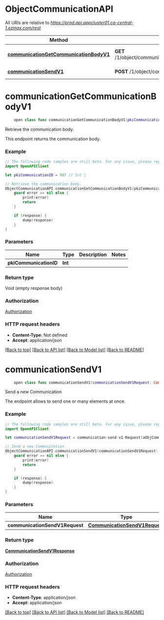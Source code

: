 # ObjectCommunicationAPI

All URIs are relative to *https://prod.api.appcluster01.ca-central-1.ezmax.com/rest*

Method | HTTP request | Description
------------- | ------------- | -------------
[**communicationGetCommunicationBodyV1**](ObjectCommunicationAPI.md#communicationgetcommunicationbodyv1) | **GET** /1/object/communication/{pkiCommunicationID}/getCommunicationBody | Retrieve the communication body.
[**communicationSendV1**](ObjectCommunicationAPI.md#communicationsendv1) | **POST** /1/object/communication/send | Send a new Communication


# **communicationGetCommunicationBodyV1**
```swift
    open class func communicationGetCommunicationBodyV1(pkiCommunicationID: Int, completion: @escaping (_ data: Void?, _ error: Error?) -> Void)
```

Retrieve the communication body.

This endpoint returns the communication body.

### Example
```swift
// The following code samples are still beta. For any issue, please report via http://github.com/OpenAPITools/openapi-generator/issues/new
import OpenAPIClient

let pkiCommunicationID = 987 // Int | 

// Retrieve the communication body.
ObjectCommunicationAPI.communicationGetCommunicationBodyV1(pkiCommunicationID: pkiCommunicationID) { (response, error) in
    guard error == nil else {
        print(error)
        return
    }

    if (response) {
        dump(response)
    }
}
```

### Parameters

Name | Type | Description  | Notes
------------- | ------------- | ------------- | -------------
 **pkiCommunicationID** | **Int** |  | 

### Return type

Void (empty response body)

### Authorization

[Authorization](../README.md#Authorization)

### HTTP request headers

 - **Content-Type**: Not defined
 - **Accept**: application/json

[[Back to top]](#) [[Back to API list]](../README.md#documentation-for-api-endpoints) [[Back to Model list]](../README.md#documentation-for-models) [[Back to README]](../README.md)

# **communicationSendV1**
```swift
    open class func communicationSendV1(communicationSendV1Request: CommunicationSendV1Request, completion: @escaping (_ data: CommunicationSendV1Response?, _ error: Error?) -> Void)
```

Send a new Communication

The endpoint allows to send one or many elements at once.

### Example
```swift
// The following code samples are still beta. For any issue, please report via http://github.com/OpenAPITools/openapi-generator/issues/new
import OpenAPIClient

let communicationSendV1Request = communication-send-v1-Request(aObjCommunication: [communication-RequestCompound(pkiCommunicationID: 123, eCommunicationImportance: Field-eCommunicationImportance(), eCommunicationType: Field-eCommunicationType(), objCommunicationsender: Custom-Communicationsender-Request(fkiAgentID: 123, fkiBrokerID: 123, fkiMailboxsharedID: 123, fkiPhonelinesharedID: 123, fkiUserID: 123), sCommunicationSubject: "sCommunicationSubject_example", tCommunicationBody: "tCommunicationBody_example", bCommunicationPrivate: false, eCommunicationAttachmenttype: "eCommunicationAttachmenttype_example", iCommunicationAttachmentlinkexpiration: 123, bCommunicationReadreceipt: false, aObjCommunicationattachment: [Custom-Communicationattachment-Request(objCommunicationattachment: communicationattachment-RequestCompound(pkiCommunicationattachmentID: 123, fkiAttachmentID: 123, fkiInvoiceID: 123, fkiSalarypreparationID: 123), objCommunicationexternalattachment: Common-File(sFileName: "sFileName_example", sFileUrl: "sFileUrl_example", sFileBase64: 123, eFileSource: "eFileSource_example"))], aObjCommunicationrecipient: [communicationrecipient-RequestCompound(pkiCommunicationrecipientID: 123, fkiAgentID: 123, fkiBrokerID: 123, fkiContactID: 123, fkiCustomerID: 123, fkiEmployeeID: 123, fkiAssistantID: 123, fkiExternalbrokerID: 123, fkiEzsignsignerID: 123, fkiNotaryID: 123, fkiSupplierID: 123, fkiUserID: 123, fkiMailboxsharedID: 123, fkiPhonelinesharedID: 123, eCommunicationrecipientType: Field-eCommunicationrecipientType())], aObjCommunicationreference: [communicationreference-Request(pkiCommunicationreferenceID: 123, fkiBuyercontractID: 123, fkiEzsignfolderID: 123, fkiInscriptionID: 123, fkiInscriptiontempID: 123, fkiInvoiceID: 123, fkiOtherincomeID: 123, fkiElectronicfundstransferID: 123, fkiRejectedoffertopurchaseID: 123)], aObjCommunicationexternalrecipient: [communicationexternalrecipient-RequestCompound(pkiCommunicationexternalrecipientID: 123, sEmailAddress: "sEmailAddress_example", sPhoneE164: "sPhoneE164_example", eCommunicationexternalrecipientType: Field-eCommunicationexternalrecipientType(), sCommunicationexternalrecipientName: "sCommunicationexternalrecipientName_example")])]) // CommunicationSendV1Request | 

// Send a new Communication
ObjectCommunicationAPI.communicationSendV1(communicationSendV1Request: communicationSendV1Request) { (response, error) in
    guard error == nil else {
        print(error)
        return
    }

    if (response) {
        dump(response)
    }
}
```

### Parameters

Name | Type | Description  | Notes
------------- | ------------- | ------------- | -------------
 **communicationSendV1Request** | [**CommunicationSendV1Request**](CommunicationSendV1Request.md) |  | 

### Return type

[**CommunicationSendV1Response**](CommunicationSendV1Response.md)

### Authorization

[Authorization](../README.md#Authorization)

### HTTP request headers

 - **Content-Type**: application/json
 - **Accept**: application/json

[[Back to top]](#) [[Back to API list]](../README.md#documentation-for-api-endpoints) [[Back to Model list]](../README.md#documentation-for-models) [[Back to README]](../README.md)

